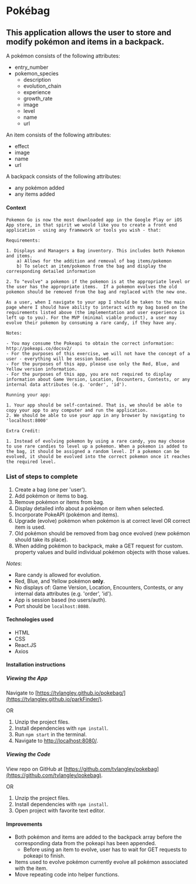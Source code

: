 # Pokébag

## This application allows the user to store and modify pokémon and items in a backpack.

A pokémon consists of the following attributes:
* entry_number
* pokemon_species
  - description
  - evolution_chain
  - experience
  - growth_rate
  - image
  - level
  - name
  - url

An item consists of the following attributes:
* effect
* image
* name
* url

A backpack consists of the following attributes:
* any pokémon added
* any items added

#### Context

```
Pokemon Go is now the most downloaded app in the Google Play or iOS App store, in that spirit we would like you to create a front end application - using any framework or tools you wish - that:

Requirements:

1. Displays and Managers a Bag inventory. This includes both Pokemon and items.
    a) Allows for the addition and removal of bag items/pokemon
    b) To select an item/pokemon from the bag and display the corresponding detailed information

2. To "evolve" a pokemon if the pokemon is at the appropriate level or the user has the appropriate items.  If a pokemon evolves the old pokemon should be removed from the bag and replaced with the new one.

As a user, when I navigate to your app I should be taken to the main page where I should have ability to interact with my bag based on the requirements listed above (the implementation and user experience is left up to you). For the MVP (minimal viable product), a user may evolve their pokemon by consuming a rare candy, if they have any.

Notes:

- You may consume the Pokeapi to obtain the correct information: http://pokeapi.co/docsv2/
- For the purposes of this exercise, we will not have the concept of a user - everything will be session based.
- For the purposes of this app, please use only the Red, Blue, and Yellow version information.
- For the purposes of this app, you are not required to display information about Game Version, Location, Encounters, Contests, or any internal data attributes (e.g. 'order', 'id').

Running your app:

1. Your app should be self-contained. That is, we should be able to copy your app to any computer and run the application.
2. We should be able to use your app in any browser by navigating to 'localhost:8000'

Extra Credit:

1. Instead of evolving pokemon by using a rare candy, you may choose to use rare candies to level up a pokemon. When a pokemon is added to the bag, it should be assigned a random level. If a pokemon can be evolved, it should be evolved into the correct pokemon once it reaches the required level.
```

### List of steps to complete
1. Create a bag (one per 'user').
2. Add pokémon or items to bag.
3. Remove pokémon or items from bag.
4. Display detailed info about a pokémon or item when selected.
5. Incorporate PokeAPI (pokémon and items).
6. Upgrade (evolve) pokémon when pokémon is at correct level OR correct item is used.
7. Old pokémon should be removed from bag once evolved (new pokémon should take its place).
8. When adding pokémon to backpack, make a GET request for custom. property values and build individual pokémon objects with those values.

_Notes_:
- Rare candy is allowed for evolution.
- Red, Blue, and Yellow pokémon **only**.
- No displays of: Game Version, Location, Encounters, Contests, or any internal data attributes (e.g. 'order', 'id').
- App is session based (no users/auth).
- Port should be `localhost:8080`.

#### Technologies used

* HTML
* CSS
* React.JS
* Axios

#### Installation instructions
##### Viewing the App
Navigate to [https://tvlangley.github.io/pokebag/](https://tvlangley.github.io/parkFinder/).

OR
1. Unzip the project files.
2. Install dependencies with `npm install`.
3. Run `npm start` in the terminal.
4. Navigate to [http://localhost:8080/](http://localhost:8080/).

##### Viewing the Code
View repo on GitHub at [https://github.com/tvlangley/pokebag](https://github.com/tvlangley/pokebag).

OR
1. Unzip the project files.
2. Install dependencies with `npm install`.
3. Open project with favorite text editor.

#### Improvements
- Both pokémon and items are added to the backpack array before the corresponding data from the pokeapi has been appended.
  - Before using an item to evolve, user has to wait for GET requests to pokeapi to finish.
- Items used to evolve pokémon currently evolve all pokémon associated with the item.
- Move repeating code into helper functions.
